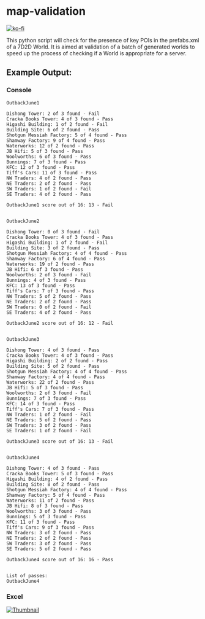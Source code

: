 # map-validation

[![ko-fi](https://ko-fi.com/img/githubbutton_sm.svg)](https://ko-fi.com/R6R54MYBL)

This python script will check for the presence of key POIs in the prefabs.xml of a 7D2D World.
It is aimed at validation of a batch of generated worlds to speed up the process of checking if a World is appropriate for a server.

## Example Output:

### Console
```
OutbackJune1

Dishong Tower: 2 of 3 found - Fail
Cracka Books Tower: 4 of 3 found - Pass
Higashi Building: 1 of 2 found - Fail
Building Site: 6 of 2 found - Pass
Shotgun Messiah Factory: 5 of 4 found - Pass
Shamway Factory: 9 of 4 found - Pass
Waterworks: 12 of 2 found - Pass
JB Hifi: 5 of 3 found - Pass
Woolworths: 6 of 3 found - Pass
Bunnings: 7 of 3 found - Pass
KFC: 12 of 3 found - Pass
Tiff's Cars: 11 of 3 found - Pass
NW Traders: 4 of 2 found - Pass
NE Traders: 2 of 2 found - Pass
SW Traders: 1 of 2 found - Fail
SE Traders: 4 of 2 found - Pass

OutbackJune1 score out of 16: 13 - Fail


OutbackJune2

Dishong Tower: 0 of 3 found - Fail
Cracka Books Tower: 4 of 3 found - Pass
Higashi Building: 1 of 2 found - Fail
Building Site: 3 of 2 found - Pass
Shotgun Messiah Factory: 4 of 4 found - Pass
Shamway Factory: 6 of 4 found - Pass
Waterworks: 19 of 2 found - Pass
JB Hifi: 6 of 3 found - Pass
Woolworths: 2 of 3 found - Fail
Bunnings: 4 of 3 found - Pass
KFC: 13 of 3 found - Pass
Tiff's Cars: 7 of 3 found - Pass
NW Traders: 5 of 2 found - Pass
NE Traders: 2 of 2 found - Pass
SW Traders: 0 of 2 found - Fail
SE Traders: 4 of 2 found - Pass

OutbackJune2 score out of 16: 12 - Fail


OutbackJune3

Dishong Tower: 4 of 3 found - Pass
Cracka Books Tower: 4 of 3 found - Pass
Higashi Building: 2 of 2 found - Pass
Building Site: 5 of 2 found - Pass
Shotgun Messiah Factory: 4 of 4 found - Pass
Shamway Factory: 4 of 4 found - Pass
Waterworks: 22 of 2 found - Pass
JB Hifi: 5 of 3 found - Pass
Woolworths: 2 of 3 found - Fail
Bunnings: 7 of 3 found - Pass
KFC: 14 of 3 found - Pass
Tiff's Cars: 7 of 3 found - Pass
NW Traders: 1 of 2 found - Fail
NE Traders: 5 of 2 found - Pass
SW Traders: 3 of 2 found - Pass
SE Traders: 1 of 2 found - Fail

OutbackJune3 score out of 16: 13 - Fail


OutbackJune4

Dishong Tower: 4 of 3 found - Pass
Cracka Books Tower: 5 of 3 found - Pass
Higashi Building: 4 of 2 found - Pass
Building Site: 8 of 2 found - Pass
Shotgun Messiah Factory: 4 of 4 found - Pass
Shamway Factory: 5 of 4 found - Pass
Waterworks: 11 of 2 found - Pass
JB Hifi: 8 of 3 found - Pass
Woolworths: 3 of 3 found - Pass
Bunnings: 5 of 3 found - Pass
KFC: 11 of 3 found - Pass
Tiff's Cars: 9 of 3 found - Pass
NW Traders: 3 of 2 found - Pass
NE Traders: 2 of 2 found - Pass
SW Traders: 3 of 2 found - Pass
SE Traders: 5 of 2 found - Pass

OutbackJune4 score out of 16: 16 - Pass


List of passes:
OutbackJune4
```
### Excel
[![Thumbnail](https://i.imgur.com/3I24NFll.png)](https://i.imgur.com/3I24NFl.png)
